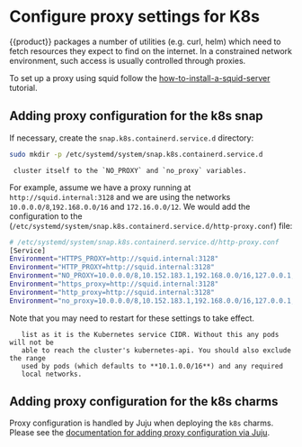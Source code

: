 # Configure proxy settings for K8s

{{product}} packages a number of utilities (e.g. curl, helm) which need
to fetch resources they expect to find on the internet. In a constrained
network environment, such access is usually controlled through proxies.

To set up a proxy using squid follow the
[how-to-install-a-squid-server][squid] tutorial.

## Adding proxy configuration for the k8s snap

If necessary, create the `snap.k8s.containerd.service.d` directory:

```bash
sudo mkdir -p /etc/systemd/system/snap.k8s.containerd.service.d
```

```{note} It is important to add whatever address ranges are used by the
 cluster itself to the `NO_PROXY` and `no_proxy` variables.
```

For example, assume we have a proxy running at `http://squid.internal:3128` and
we are using the networks `10.0.0.0/8`,`192.168.0.0/16` and `172.16.0.0/12`.
We would add the configuration to the
(`/etc/systemd/system/snap.k8s.containerd.service.d/http-proxy.conf`) file:

```bash
# /etc/systemd/system/snap.k8s.containerd.service.d/http-proxy.conf
[Service]
Environment="HTTPS_PROXY=http://squid.internal:3128"
Environment="HTTP_PROXY=http://squid.internal:3128"
Environment="NO_PROXY=10.0.0.0/8,10.152.183.1,192.168.0.0/16,127.0.0.1,172.16.0.0/12"
Environment="https_proxy=http://squid.internal:3128"
Environment="http_proxy=http://squid.internal:3128"
Environment="no_proxy=10.0.0.0/8,10.152.183.1,192.168.0.0/16,127.0.0.1,172.16.0.0/12"
```

Note that you may need to restart for these settings to take effect.

```{note} The **10.152.183.0/24** CIDR needs to be covered in the juju-no-proxy
   list as it is the Kubernetes service CIDR. Without this any pods will not be 
   able to reach the cluster's kubernetes-api. You should also exclude the range
   used by pods (which defaults to **10.1.0.0/16**) and any required
   local networks.
```

## Adding proxy configuration for the k8s charms

Proxy configuration is handled by Juju when deploying the `k8s` charms. Please
see the [documentation for adding proxy configuration via Juju].

<!-- LINKS -->

[documentation for adding proxy configuration via Juju]: /charm/howto/proxy
[squid]: https://ubuntu.com/server/docs/how-to-install-a-squid-server
